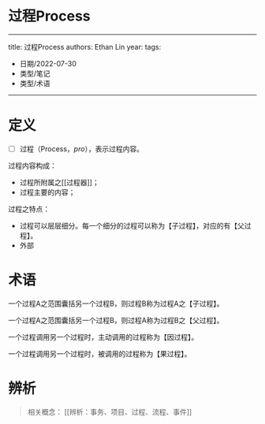 # 过程Process


---
title: 过程Process
authors: Ethan Lin
year:
tags:
  - 日期/2022-07-30 
  - 类型/笔记 
  - 类型/术语 
---





# 定义


- [ ] 过程（Process，$pro$），表示过程内容。

过程内容构成：
- 过程所附属之[[过程器]]；
- 过程主要的内容；

过程之特点：
- 过程可以层层细分。每一个细分的过程可以称为【子过程】，对应的有【父过程】。
- 外部

# 术语

一个过程A之范围囊括另一个过程B，则过程B称为过程A之【子过程】。



一个过程A之范围囊括另一个过程B，则过程A称为过程B之【父过程】。



一个过程调用另一个过程时，主动调用的过程称为【因过程】。



一个过程调用另一个过程时，被调用的过程称为【果过程】。



# 辨析


> 相关概念：
> [[辨析：事务、项目、过程、流程、事件]]



